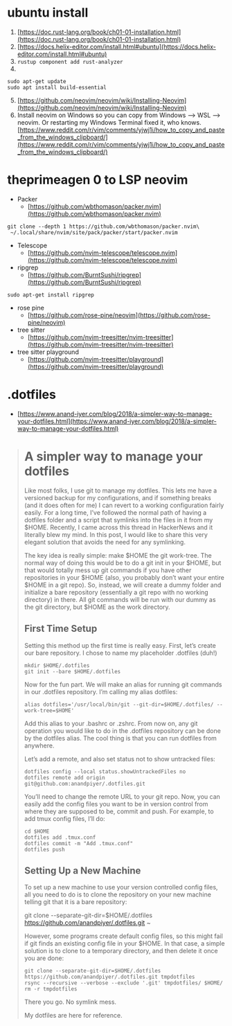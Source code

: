 # ubuntu install
1. [https://doc.rust-lang.org/book/ch01-01-installation.html](https://doc.rust-lang.org/book/ch01-01-installation.html)
2. [https://docs.helix-editor.com/install.html#ubuntu](https://docs.helix-editor.com/install.html#ubuntu)
3. `rustup component add rust-analyzer`
4. 
```
sudo apt-get update
sudo apt install build-essential
```
5. [https://github.com/neovim/neovim/wiki/Installing-Neovim](https://github.com/neovim/neovim/wiki/Installing-Neovim)
6. Install neovim on Windows so you can copy from Windows --> WSL --> neovim. Or restarting my Windows Terminal fixed it, who knows. [https://www.reddit.com/r/vim/comments/yjwj1i/how_to_copy_and_paste_from_the_windows_clipboard/](https://www.reddit.com/r/vim/comments/yjwj1i/how_to_copy_and_paste_from_the_windows_clipboard/)

# theprimeagen 0 to LSP neovim
* Packer
  * [https://github.com/wbthomason/packer.nvim](https://github.com/wbthomason/packer.nvim)
```
git clone --depth 1 https://github.com/wbthomason/packer.nvim\
 ~/.local/share/nvim/site/pack/packer/start/packer.nvim
```
* Telescope
  * [https://github.com/nvim-telescope/telescope.nvim](https://github.com/nvim-telescope/telescope.nvim)
* ripgrep
  * [https://github.com/BurntSushi/ripgrep](https://github.com/BurntSushi/ripgrep)
```
sudo apt-get install ripgrep
```
* rose pine
  * [https://github.com/rose-pine/neovim](https://github.com/rose-pine/neovim)
* tree sitter
  * [https://github.com/nvim-treesitter/nvim-treesitter](https://github.com/nvim-treesitter/nvim-treesitter)
* tree sitter playground
  * [https://github.com/nvim-treesitter/playground](https://github.com/nvim-treesitter/playground)

# .dotfiles
* [https://www.anand-iyer.com/blog/2018/a-simpler-way-to-manage-your-dotfiles.html](https://www.anand-iyer.com/blog/2018/a-simpler-way-to-manage-your-dotfiles.html)
> # A simpler way to manage your dotfiles
> Like most folks, I use git to manage my dotfiles. This lets me have a versioned backup for my configurations, and if something breaks (and it does often for me) I can revert to a working configuration fairly easily. For a long time, I’ve followed the normal path of having a dotfiles folder and a script that symlinks into the files in it from my $HOME. Recently, I came across this thread in HackerNews and it literally blew my mind. In this post, I would like to share this very elegant solution that avoids the need for any symlinking.
> 
> The key idea is really simple: make $HOME the git work-tree. The normal way of doing this would be to do a git init in your $HOME, but that would totally mess up git commands if you have other repositories in your $HOME (also, you probably don’t want your entire $HOME in a git repo). So, instead, we will create a dummy folder and initialize a bare repository (essentially a git repo with no working directory) in there. All git commands will be run with our dummy as the git directory, but $HOME as the work directory.
> ## First Time Setup
> 
> Setting this method up the first time is really easy. First, let’s create our bare repository. I chose to name my placeholder .dotfiles (duh!)
> ```
> mkdir $HOME/.dotfiles
> git init --bare $HOME/.dotfiles
> ```
> Now for the fun part. We will make an alias for running git commands in our .dotfiles repository. I’m calling my alias dotfiles:
> ```
> alias dotfiles='/usr/local/bin/git --git-dir=$HOME/.dotfiles/ --work-tree=$HOME'
> ```
> Add this alias to your .bashrc or .zshrc. From now on, any git operation you would like to do in the .dotfiles repository can be done by the dotfiles alias. The cool thing is that you can run dotfiles from anywhere.
> 
> Let’s add a remote, and also set status not to show untracked files:
> ```
> dotfiles config --local status.showUntrackedFiles no
> dotfiles remote add origin git@github.com:anandpiyer/.dotfiles.git
> ```
> You’ll need to change the remote URL to your git repo. Now, you can easily add the config files you want to be in version control from where they are supposed to be, commit and push. For example, to add tmux config files, I’ll do:
> ```
> cd $HOME
> dotfiles add .tmux.conf
> dotfiles commit -m "Add .tmux.conf"
> dotfiles push
> ```
> ## Setting Up a New Machine
> 
> To set up a new machine to use your version controlled config files, all you need to do is to clone the repository on your new machine telling git that it is a bare repository:
> 
> git clone --separate-git-dir=$HOME/.dotfiles https://github.com/anandpiyer/.dotfiles.git ~
> 
> However, some programs create default config files, so this might fail if git finds an existing config file in your $HOME. In that case, a simple solution is to clone to a temporary directory, and then delete it once you are done:
> ```
> git clone --separate-git-dir=$HOME/.dotfiles https://github.com/anandpiyer/.dotfiles.git tmpdotfiles
> rsync --recursive --verbose --exclude '.git' tmpdotfiles/ $HOME/
> rm -r tmpdotfiles
> ```
> There you go. No symlink mess.
> 
> My dotfiles are here for reference.

